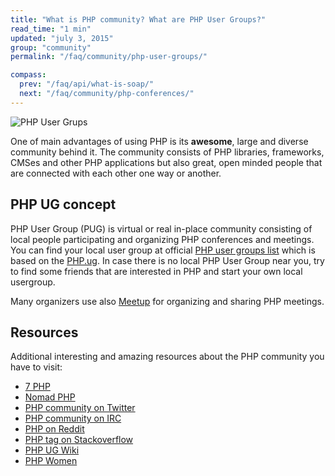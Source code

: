 ```yaml
---
title: "What is PHP community? What are PHP User Groups?"
read_time: "1 min"
updated: "july 3, 2015"
group: "community"
permalink: "/faq/community/php-user-groups/"

compass:
  prev: "/faq/api/what-is-soap/"
  next: "/faq/community/php-conferences/"
---
```


![PHP User Grups](https://raw.githubusercontent.com/wwphp-fb/php-resources/master/images/faq/community/php-user-groups.png "PHP User Groups")

One of main advantages of using PHP is its **awesome**, large and diverse community behind it. The community consists of PHP libraries, frameworks, CMSes and other PHP applications but also great, open minded people that are connected with
each other one way or another.

## PHP UG concept

PHP User Group (PUG) is virtual or real in-place community consisting of local people participating and organizing PHP conferences and meetings. You
can find your local user group at official [PHP user groups list][php-net-ug] which is based on the [PHP.ug][php-ug]. In case there is no local
PHP User Group near you, try to find some friends that are interested in PHP and start your own local usergroup.

Many organizers use also [Meetup](http://www.meetup.com/) for organizing and sharing PHP meetings.

## Resources

Additional interesting and amazing resources about the PHP community you have to visit:

* [7 PHP](http://7php.com/category/conferences-user-groups/)
* [Nomad PHP](http://nomadphp.com)
* [PHP community on Twitter](https://twitter.com/phpc)
* [PHP community on IRC](irc://chat.freenode.net:6667/phpc)
* [PHP on Reddit](http://www.reddit.com/r/PHP)
* [PHP tag on Stackoverflow](http://stackoverflow.com/questions/tagged/php)
* [PHP UG Wiki](https://wiki.php.net/usergroups)
* [PHP Women](http://phpwomen.org/)

[php-net-ug]: http://php.net/ug
[php-ug]: http://php.ug
